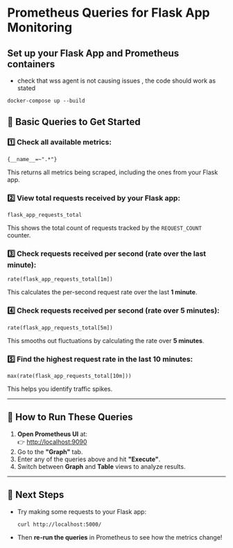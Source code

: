 # Prometheus Queries for Flask App Monitoring
## Set up your Flask App and Prometheus containers

- check that wss agent is not causing issues , the code should work as stated
```
docker-compose up --build
```
## 📌 Basic Queries to Get Started

### 1️⃣ Check all available metrics:
```promql
{__name__=~".*"}
```
This returns all metrics being scraped, including the ones from your Flask app.

### 2️⃣ View total requests received by your Flask app:
```promql
flask_app_requests_total
```
This shows the total count of requests tracked by the `REQUEST_COUNT` counter.

### 3️⃣ Check requests received per second (rate over the last minute):
```promql
rate(flask_app_requests_total[1m])
```
This calculates the per-second request rate over the last **1 minute**.

### 4️⃣ Check requests received per second (rate over 5 minutes):
```promql
rate(flask_app_requests_total[5m])
```
This smooths out fluctuations by calculating the rate over **5 minutes**.

### 5️⃣ Find the highest request rate in the last 10 minutes:
```promql
max(rate(flask_app_requests_total[10m]))
```
This helps you identify traffic spikes.

---

## 🚀 How to Run These Queries

1. **Open Prometheus UI** at:  
   👉 [http://localhost:9090](http://localhost:9090)
2. Go to the **"Graph"** tab.
3. Enter any of the queries above and hit **"Execute"**.
4. Switch between **Graph** and **Table** views to analyze results.

---

## 🔄 Next Steps
- Try making some requests to your Flask app:
  ```bash
  curl http://localhost:5000/
  ```
- Then **re-run the queries** in Prometheus to see how the metrics change!


